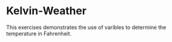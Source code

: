 # Kelvin-Weather

This exercises demonstrates the use of varibles to determine the temperature in Fahrenheit.
